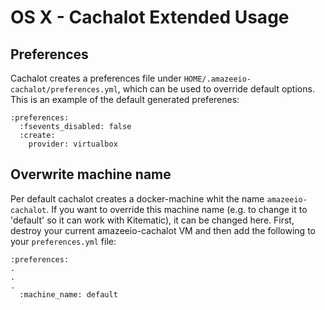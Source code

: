 # OS X - Cachalot Extended Usage
## Preferences

Cachalot creates a preferences file under ```HOME/.amazeeio-cachalot/preferences.yml```, which can be used to override default options. This is an example of the default generated preferenes:

```
:preferences:
  :fsevents_disabled: false
  :create:
    provider: virtualbox
```
## Overwrite machine name
 Per default cachalot creates a docker-machine whit the name `amazeeio-cachalot`. If you want to override this machine name (e.g. to change it to 'default' so it can work with Kitematic), it can be changed here. First, destroy your current amazeeio-cachalot VM and then add the following to your `preferences.yml` file:

```
:preferences:
.
.
.
  :machine_name: default
```